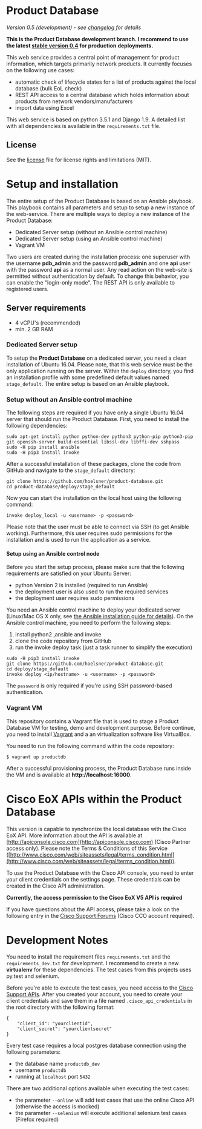
# Product Database

*Version 0.5 (development) - see [changelog](CHANGELOG.md) for details*

**This is the Product Database development branch. I recommend to use the latest [stable version 0.4](https://github.com/hoelsner/product-database/tree/v0.4) 
for production deployments.**

This web service provides a central point of management for product information, which targets primarily
network products. It currently focuses on the following use cases:

* automatic check of lifecycle states for a list of products against the local database (bulk EoL check)
* REST API access to a central database which holds information about products from network vendors/manufacturers
* import data using Excel

This web service is based on python 3.5.1 and Django 1.9. A detailed list with all dependencies is available in the
`requirements.txt` file.

## License

See the [license](LICENSE.md) file for license rights and limitations (MIT).

# Setup and installation

The entire setup of the Product Database is based on an Ansible playbook. This playbook contains all parameters and setup
to setup a new instance of the web-service. There are multiple ways to deploy a new instance of the Product Database:

* Dedicated Server setup (without an Ansible control machine)
* Dedicated Server setup (using an Ansible control machine)
* Vagrant VM

Two users are created during the installation process: one superuser with the username **pdb_admin** and the
password **pdb_admin** and one **api** user with the password **api** as a normal user. Any read action on the web-site
is permitted without authentication by default. To change this behavior, you can enable the "login-only mode". The
REST API is only available to registered users.

## Server requirements

* 4 vCPU's (recommended)
* min. 2 GB RAM

### Dedicated Server setup

To setup the **Product Database** on a dedicated server, you need a clean installation of Ubuntu 16.04. Please note, that
this web service must be the only application running on the server. Within the `deploy` directory, you find an
installation profile with some predefined default values named `stage_default`. The entire setup is based on an Ansible
playbook.

### Setup without an Ansible control machine

The following steps are required if you have only a single Ubuntu 16.04 server that should run the Product Database.
First, you need to install the following dependencies:

```
sudo apt-get install python python-dev python3 python-pip python3-pip git openssh-server build-essential libssl-dev libffi-dev sshpass
sudo -H pip install ansible
sudo -H pip3 install invoke
```

After a successful installation of these packages, clone the code from GitHub and navigate to the `stage_default` directory:

```
git clone https://github.com/hoelsner/product-database.git
cd product-database/deploy/stage_default
```

Now you can start the installation on the local host using the following command:

```
invoke deploy_local -u <username> -p <password>
```

Please note that the user must be able to connect via SSH (to get Ansible working). Furthermore, this user requires sudo
permissions for the installation and is used to run the application as a service.

#### Setup using an Ansible control node

Before you start the setup process, please make sure that the following requirements are satisfied on your Ubuntu Server:

  * python Version 2 is installed (required to run Ansible)
  * the deployment user is also used to run the required services
  * the deployment user requires sudo permissions

You need an Ansible control machine to deploy your dedicated server (Linux/Mac OS X only, see
[the Ansible installation guide for details](http://docs.ansible.com/ansible/intro_installation.html#installing-the-control-machine)).
On the Ansible control machine, you need to perform the following steps:

 1. install python2 ,ansible and invoke
 2. clone the code repository from GitHub
 3. run the invoke deploy task (just a task runner to simplify the execution)

```
sudo -H pip3 install invoke
git clone https://github.com/hoelsner/product-database.git
cd deploy/stage_default
invoke deploy <ip/hostname> -u <username> -p <password>
```

The `password` is only required if you're using SSH password-based authentication.

### Vagrant VM

This repository contains a Vagrant file that is used to stage a Product Database VM for testing, demo and development purpose.
Before continue, you need to install [Vagrant](https://www.vagrantup.com/) and a an virtualization software like VirtualBox.

You need to run the following command within the code repository:

    $ vagrant up productdb

After a successful provisioning process, the Product Database runs inside the VM and is available at **http://localhost:16000**.

# Cisco EoX APIs within the Product Database

This version is capable to synchronize the local database with the Cisco EoX API. More information about the API is 
available at [http://apiconsole.cisco.com](http://apiconsole.cisco.com) (Cisco Partner access only). Please note the 
Terms & Conditions of this Service
([http://www.cisco.com/web/siteassets/legal/terms_condition.html](http://www.cisco.com/web/siteassets/legal/terms_condition.html)).

To use the Product Database with the Cisco API console, you need to enter your client credentials on the settings page. These 
credentials can be created in the Cisco API administration. 

**Currently, the access permission to the Cisco EoX V5 API is required**
 
If you have questions about the API access, please take a look on the following entry in the 
[Cisco Support Forums](https://supportforums.cisco.com/community/5456/partner-support-service) (Cisco CCO account required).

# Development Notes

You need to install the requirement files `requirements.txt` and the `requirements_dev.txt` for development. I recommend 
to create a new **virtualenv** for these dependencies. The test cases from this projects uses py.test and selenium. 

Before you're able to execute the test cases, you need access to the [Cisco Support APIs](http://apiconsole.cisco.com). 
After you created your account, you need to create your client credentials and save them in a file named 
`.cisco_api_credentials` in the root directory with the following format:

```
{
    "client_id": "yourclientid",
    "client_secret": "yourclientsecret"
}
```

Every test case requires a local postgres database connection using the following parameters:

* the database name `productdb_dev`
* username `productdb`
* running at `localhost` port `5432`

There are two additional options available when executing the test cases:

* the parameter `--online` will add test cases that use the online Cisco API (otherwise the access is mocked)
* the parameter `--selenium` will execute additional selenium test cases (Firefox required)
